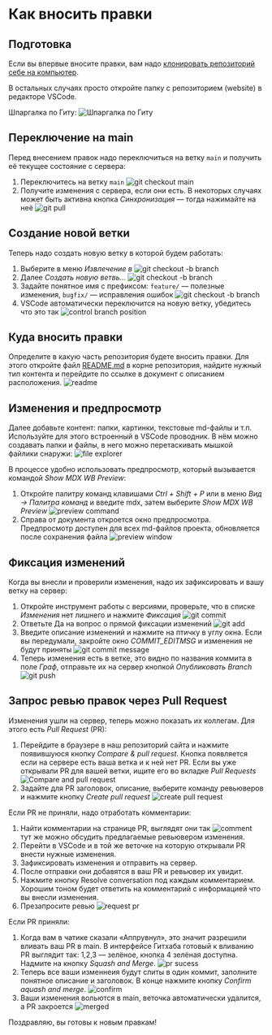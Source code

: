 # Как вносить правки

## Подготовка
Если вы впервые вносите правки, вам надо [клонировать репозиторий себе на компьютер](git_vscode.md). 

В остальных случаях просто откройте папку с репозиторием (website) в редакторе VSCode.

Шпаргалка по Гиту:
![Шпаргалка по Гиту](images/git_add_content/git-branches-2.png)

## Переключение на main
Перед внесением правок надо переключиться на ветку `main` и получить её текущее состояние с сервера:
1. Переключитесь на ветку `main`
    ![git checkout main](images/git_add_content/git_add_content1.png)
2. Получите изменения с сервера, если они есть. В некоторых случаях может быть активна кнопка *Синхронизация* — тогда нажимайте на неё
    ![git pull](images/git_add_content/git_add_content2.png)

## Создание новой ветки
Теперь надо создать новую ветку в которой будем работать:
1. Выберите в меню *Извлечение в*
    ![git checkout -b branch](images/git_add_content/git_add_content3.png)
2. Далее *Создать новую ветвь…*
    ![git checkout -b branch](images/git_add_content/git_add_content4.png)
3. Задайте понятное имя с префиксом: `feature/` — полезные изменения, `bugfix/` — исправления ошибок
    ![git checkout -b branch](images/git_add_content/git_add_content5.png)
4. VSCode автоматически переключится на новую ветку, убедитесь что это так
    ![control branch position](images/git_add_content/git_add_content6.png)    

## Куда вносить правки
Определите в какую часть репозитория будете вносить правки. Для этого откройте файл [README.md](../README.md) в корне репозитория, найдите нужный тип контента и перейдите по ссылке в документ с описанием расположения.
![readme](images/git_add_content/git_add_content7a.png)

## Изменения и предпросмотр
Далее добавьте контент: папки, картинки, текстовые md-файлы и т.п. Используйте для этого встроенный в VSCode проводник. В нём можно создавать папки и файлы, в него можно перетаскивать мышкой файлики снаружи:
![file explorer](images/git_add_content/git_add_content7b.png)

В процессе удобно использовать предпросмотр, который вызывается командой *Show MDX WB Preview*:
1. Откройте палитру команд клавишами *Ctrl + Shift + P* или в меню *Вид → Палитра команд* и введите mdx, затем выберите *Show MDX WB Preview*
    ![preview command](images/git_add_content/git_add_content8.png)
2. Справа от документа откроется окно предпросмотра. Предпросмотр доступен для всех md-файлов проекта, обновляется после сохранения файла
    ![preview window](images/git_add_content/git_add_content9.png)

## Фиксация изменений
Когда вы внесли и проверили изменения, надо их зафиксировать и вашу ветку на сервер:
1. Откройте инструмент работы с версиями, проверьте, что в списке *Изменения* нет лишнего и нажмите *Фиксация*
    ![git commit](images/git_add_content/git_add_content10.png)
2. Ответьте Да на вопрос о прямой фиксации изменений
    ![git add](images/git_add_content/git_add_content11.png)
3. Введите описание изменений и нажмите на птичку в углу окна. Если вы передумали, закройте окно *COMMIT_EDITMSG* и изменения не будут приняты
    ![git commit message](images/git_add_content/git_add_content12.png)
4. Теперь изменения есть в ветке, это видно по названия коммита в поле *Граф*, отправьте их на сервер кнопкой *Опубликовать Branch*
    ![git push](images/git_add_content/git_add_content13.png)

## Запрос ревью правок через Pull Request
Изменения ушли на сервер, теперь можно показать их коллегам. Для этого есть *Pull Request* (PR):
1. Перейдите в браузере в наш репозиторий сайта и нажмите появившуюся кнопку *Compare & pull request*. Кнопка появляется если на сервере есть ваша ветка и к ней нет PR. Если вы уже открывали PR для вашей ветки, ищите его во вкладке *Pull Requests*
    ![Compare and pull request](images/git_add_content/git_add_content14.png)
2. Задайте для PR заголовок, описание, выберите команду ревьюверов и нажмите кнопку *Create pull request*
    ![create pull request](images/git_add_content/git_add_content15.png)

Если PR не приняли, надо отработать комментарии:
1. Найти комментарии на странице PR, выглядят они так
    ![comment](images/git_add_content/git_add_content16.png)
    тут же можно обсудить предлагаемые ревьювером изменения.
2. Перейти в VSCode и в той же веточке на которую открывали PR внести нужные изменения.
3. Зафиксировать изменения и отправить на сервер.
4. После отправки они добавятся в ваш PR и ревьювер их увидит.
5. Нажмите кнопку Resolve conversation под каждым комментарием. Хорошим тоном будет ответить на комментарий с информацией что вы внесли изменения.
6. Презапросите ревью
    ![request pr](images/git_add_content/git_add_content17.png)

Если PR приняли:
1. Когда вам в чатике сказали «Аппрувнул», это значит разрешили вливать ваш PR в main. В интерфейсе Гитхаба готовый к вливанию PR выглядит так: 1,2,3 — зелёное, кнопка 4 зелёная доступна. Надмите на кнопку *Squash and Merge*.
    ![pr sucess](images/git_add_content/git_add_content18.png)
2. Теперь все ваши изменнеия будут слиты в один коммит, заполните понятное описание и заголовок. В конце нажмите кнопку *Confirm aquash and merge*.
    ![confirm](images/git_add_content/git_add_content19.png)
3. Ваши изменения вольются в main, веточка автоматически удалится, а PR закроется
    ![merged](images/git_add_content/git_add_content20.png)

Поздравляю, вы готовы к новым правкам!